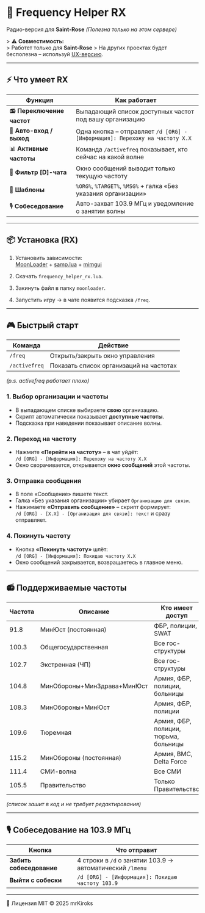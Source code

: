 # 📡 Frequency Helper RX  
Радио-версия для **Saint-Rose**
*(Полезна только на этом сервере)*


&gt; ⚠️ **Совместимость:**  
&gt; Работет только для **Saint-Rose**
&gt; На других проектах будет бесполезна – используй [UX-версию](../README.md).

---

## ⚡ Что умеет RX
| Функция | Как работает |
|---------|--------------|
| 📻 **Переключение частот** | Выпадающий список доступных частот под вашу организацию |
| 📡 **Авто-вход / выход** | Одна кнопка – отправляет `/d [ORG] - [Информация]: Перехожу на частоту Х.Х` |
| 📊 **Активные частоты** | Команда `/activefreq` показывает, кто сейчас на какой волне |
| 🎯 **Фильтр [D]-чата** | Окно сообщений выводит только текущую частоту |
| 📝 **Шаблоны** | `%ORG%`, `%TARGET%`, `%MSG%` + галка «Без указания организации» |
| 🎙️ **Собеседование** | Авто-захват 103.9 МГц и уведомление о занятии волны |

---

## 📦 Установка (RX)
1. Установить зависимости:  
   [MoonLoader](https://moonloader.ru) + [samp.lua](https://github.com/BlastHubTeam/samp.lua) + [mimgui](https://github.com/BlastHubTeam/mimgui)

2. Скачать `frequency_helper_rx.lua`.

3. Закинуть файл в папку `moonloader`.

4. Запустить игру → в чате появится подсказка `/freq`.

---

## 🎮 Быстрый старт
| Команда | Действие |
|---------|----------|
| `/freq` | Открыть/закрыть окно управления |
| `/activefreq` | Показать список организаций на частотах |

*(p.s. activefreq работает плохо)*

### 1. Выбор организации и частоты
- В выпадающем списке выбираете **свою** организацию.  
- Скрипт автоматически показывает **доступные частоты**.  
- Подсказка при наведении показывает описание волны.

### 2. Переход на частоту
- Нажмите **«Перейти на частоту»** – в чат уйдёт:  
  `/d [ORG] - [Информация]: Перехожу на частоту Х.Х`  
- Окно сворачивается, открывается **окно сообщений** этой частоты.

### 3. Отправка сообщения
- В поле «Сообщение» пишете текст.  
- Галка «Без указания организации» убирает `Организацию для связи`.  
- Нажимаете **«Отправить сообщение»** – скрипт формирует:  
  `/d [ORG] - [Х.Х] - [Организация для связи]: текст` и сразу отправляет.

### 4. Покинуть частоту
- Кнопка **«Покинуть частоту»** шлёт:  
  `/d [ORG] - [Информация]: Покидаю частоту Х.Х`  
- Окно сообщений закрывается, возвращаетесь в главное меню.

---

## 📻 Поддерживаемые частоты
| Частота | Описание | Кто имеет доступ |
|---------|----------|------------------|
| 91.8 | МинЮст (постоянная) | ФБР, полиции, SWAT |
| 100.3 | Общегосударственная | Все гос-структуры |
| 102.7 | Экстренная (ЧП) | Все гос-структуры |
| 104.8 | МинОбороны+МинЗдрава+МинЮст | Армия, ФБР, полиции, больницы |
| 108.3 | МинОбороны+МинЮст | Армия, ФБР, полиции |
| 109.6 | Тюремная | Армия, ФБР, полиции, тюрьма, больницы |
| 115.2 | МинОбороны (постоянная) | Армия, ВМС, Delta Force |
| 111.4 | СМИ-волна | Все СМИ |
| 105.5 | Правительство | Только Правительство |

*(список зашит в код и не требует редактирования)*

---

## 🎙️ Собеседование на 103.9 МГц
| Кнопка | Что отправит |
|--------|--------------|
| **Забить собеседование** | 4 строки в `/d` о занятии 103.9 → автоматический `/lmenu` |
| **Выйти с собески** | `/d [ORG] - [Информация]: Покидаю частоту 103.9` |

---

📜 Лицензия
MIT © 2025 mrKiroks
